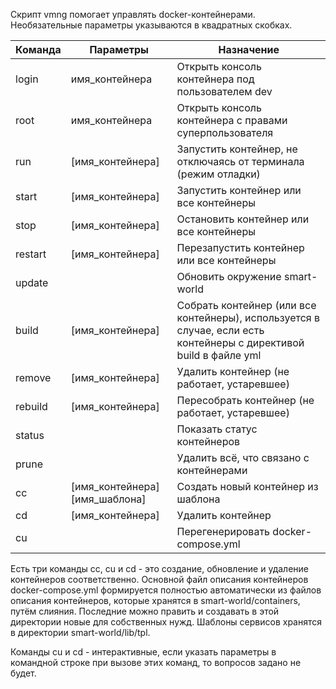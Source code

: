 Скрипт vmng помогает управлять docker-контейнерами. Необязательные параметры указываются в квадратных скобках.

| Команда | Параметры | Назначение |
| ------- | --------- | ---------- |
| login   | имя_контейнера   | Открыть консоль контейнера под пользователем dev |
| root    | имя_контейнера   | Открыть консоль контейнера с правами суперпользователя |
| run     | [имя_контейнера] | Запустить контейнер, не отключаясь от терминала (режим отладки) |
| start   | [имя_контейнера] | Запустить контейнер или все контейнеры |
| stop    | [имя_контейнера] | Остановить контейнер или все контейнеры |
| restart | [имя_контейнера] | Перезапустить контейнер или все контейнеры |
| update  |                  | Обновить окружение smart-world |
| build   | [имя_контейнера] | Собрать контейнер (или все контейнеры), используется в случае, если есть контейнеры с директивой build в файле yml |
| remove  | [имя_контейнера] | Удалить контейнер (не работает, устаревшее) |
| rebuild | [имя_контейнера] | Пересобрать контейнер (не работает, устаревшее) |
| status  |                  | Показать статус контейнеров |
| prune   |                  | Удалить всё, что связано с контейнерами |
| cc      | [имя_контейнера] [имя_шаблона] | Создать новый контейнер из шаблона |
| cd      | [имя_контейнера] | Удалить контейнер |
| cu      |                  | Перегенерировать docker-compose.yml |


Есть три команды cc, cu и cd - это создание, обновление и удаление контейнеров соответственно. Основной файл описания контейнеров docker-compose.yml формируется полностью автоматически из файлов описания контейнеров, которые хранятся в smart-world/containers, путём слияния. Последние можно править и создавать в этой директории новые для собственных нужд. Шаблоны сервисов хранятся в директории smart-world/lib/tpl.

Команды cu и cd - интерактивные, если указать параметры в командной строке при вызове этих команд, то вопросов задано не будет.